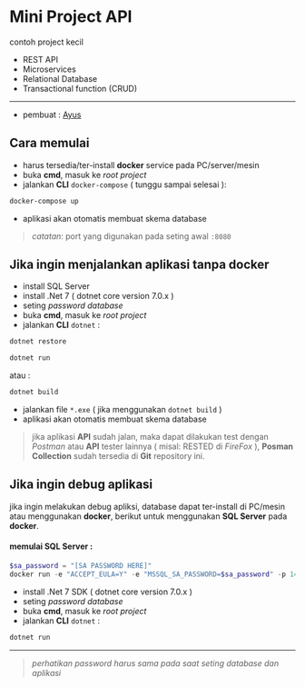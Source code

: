 # Mini Project API
contoh project kecil
* REST API
* Microservices
* Relational Database
* Transactional function (CRUD)
---
* pembuat : [Ayus](https://github.com/anggareta)

## Cara memulai
* harus tersedia/ter-install **docker** service pada PC/server/mesin
* buka **cmd**, masuk ke *root project*
* jalankan **CLI** `docker-compose` ( tunggu sampai selesai ):
```cmd
docker-compose up
```
* aplikasi akan otomatis membuat skema database
> *catatan*: port yang digunakan pada seting awal `:8080`

## Jika ingin menjalankan aplikasi tanpa docker
* install SQL Server
* install .Net 7 ( dotnet core version 7.0.x )
* seting *password database*
* buka **cmd**, masuk ke *root project*
* jalankan **CLI** `dotnet` :
```cmd
dotnet restore
```
```cmd
dotnet run
```
atau :
```cmd
dotnet build
```
* jalankan file `*.exe` ( jika menggunakan `dotnet build` )
* aplikasi akan otomatis membuat skema database
> jika aplikasi **API** sudah jalan, maka dapat dilakukan test dengan *Postman* atau **API** tester lainnya ( misal: RESTED di *FireFox* ), **Posman Collection** sudah tersedia di **Git** repository ini.

## Jika ingin debug aplikasi
jika ingin melakukan debug apliksi, database dapat ter-install di PC/mesin atau menggunakan **docker**, berikut untuk menggunakan **SQL Server** pada **docker**.
#### memulai SQL Server :
```powershell
$sa_password = "[SA PASSWORD HERE]"
docker run -e "ACCEPT_EULA=Y" -e "MSSQL_SA_PASSWORD=$sa_password" -p 1433:1433 -v sqlvolume:/var/opt/mssql -d --rm --name mssql mcr.microsoft.com/mssql/server:2022-latest
```
* install .Net 7 SDK ( dotnet core version 7.0.x )
* seting *password database*
* buka **cmd**, masuk ke *root project*
* jalankan **CLI** `dotnet` :
```cmd
dotnet run
```
---
> *perhatikan password harus sama pada saat seting database dan aplikasi*